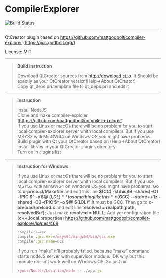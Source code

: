 # CompilerExplorer

[![Build Status](https://travis-ci.org/dobokirisame/CompilerExplorer.svg?branch=master)](https://travis-ci.org/dobokirisame/CompilerExplorer)

----------
QtCreator plugin based on  https://github.com/mattgodbolt/compiler-explorer (https://gcc.godbolt.org/)

License: MIT




----------
> **Build instruction**
>
>Download QtCreator sources from http://download.qt.io. It Should be exactly as your QtCreator version(Help->About QtCreator)  
>Copy qt_deps.pri.template file to qt_deps.pri and edit it  
>

----------
> **Instruction**
>
>Install NodeJS  
>Clone and make compiler-explorer (https://github.com/mattgodbolt/compiler-explorer)  
>If you use Linux or macOs there will be no problem for you to start local compiler-explorer server whith local compilers. 
>But if you use MSYS2 with MinGW64 on Windows OS you might have problems. 
>Build plugin with Qt your QtCreator based on (Help->About QtCreator)  
>Install library in your QtCreator plugins directory  
>Turn on in plugins list  
>

----------
> **Instruction for Windows**
>
>If you use Linux or macOs there will be no problem for you to start local compiler-explorer server whith local compilers. 
>But if you use MSYS2 with MinGW64 on Windows OS you might have problems. 
>Go to **c-preload/Makefile** and edit this line **$(CC) -std=c99 -shared -O1 -fPIC $^ -o $@ $(LDL)** to something like this **$(GCC) --std=c++1z -shared -O3 -fPIC $^ -o $@ $(LDL)"**
>It must be GCC.
>Then go to **c-preload/preload.c** and edit line **resolved = realpath(path, resolvedBuf);** Just make **resolved =  NULL;**
>Add yor configuration file (**c++.local.properties**)  https://github.com/mattgodbolt/compiler-explorer/issues/468 
> ```javascript  
>compilers=gcc 
>compiler.gcc.exe=/msys64/mingw64/bin/gcc.exe 
>compiler.gcc.name=GCC 
>``` 
>If you run "make" it'll probably failed, because "make" command starts nodeJS server with supervisor module. IDK why but this module doesn't work well on Windows OS.
>So just run 
> ```javascript  
>/your/NodeJs/Location/node -- ./app.js 
>``` 
>
